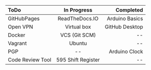 | ToDo   |      In Progress      |  Completed |
|:----------|:-------------:|------:|
| GitHubPages | ReadTheDocs.IO | Arduino Basics  |
| Open VPN |  Virtual box | GitHub Desktop |
| Docker |    VCS (Git SCM)  |   -- |
| Vagrant | Ubuntu |    -- |
| PGP | -- | Arduino Clock  |
| Code Review Tool | 595 Shift Register | --  |
